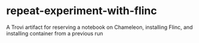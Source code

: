 # repeat-experiment-with-flinc
A Trovi artifact for reserving a notebook on Chameleon, installing Flinc, and installing container from a previous run
